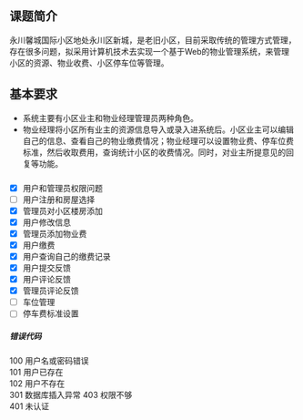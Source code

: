 ## 课题简介
永川馨城国际小区地处永川区新城，是老旧小区，目前采取传统的管理方式管理，存在很多问题，拟采用计算机技术去实现一个基于Web的物业管理系统，来管理小区的资源、物业收费、小区停车位等管理。


## 基本要求
- 系统主要有小区业主和物业经理管理员两种角色。
- 物业经理将小区所有业主的资源信息导入或录入进系统后。小区业主可以编辑自己的信息、查看自己的物业缴费情况；物业经理可以设置物业费、停车位费标准，然后收取费用，查询统计小区的收费情况。同时，对业主所提意见的回复等功能。

###
- [x]  用户和管理员权限问题 
- [ ]  用户注册和房屋选择
- [x]  管理员对小区楼房添加
- [x]  用户修改信息
- [x]  管理员添加物业费
- [x]  用户缴费
- [x]  用户查询自己的缴费记录
- [x]  用户提交反馈
- [x]  用户评论反馈
- [x]  管理员评论反馈
- [ ]  车位管理
- [ ]  停车费标准设置
##### 错误代码
100 用户名或密码错误  
101 用户已存在  
102 用户不存在  
301 数据库插入异常
403 权限不够  
401 未认证
